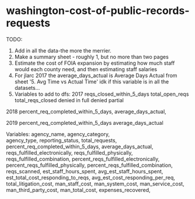 # washington-cost-of-public-records-requests

TODO:

1. Add in all the data-the more the merrier.
2. Make a summary sheet - roughly 1, but no more than two pages
3. Estimate the cost of FOIA expansion by estimating how much staff would each county need, and then estimating staff salaries
4. For jlarc 2017 the average_days_actual is Average Days Actual from sheet '5. Avg Time vs Actual Time' idk if this variable is in all the datasets... 
5. Variables to add to dfs:
2017
reqs_closed_within_5_days
total_open_reqs
total_reqs_closed
denied in full
denied partial


2018
percent_req_completed_within_5_days,
average_days_actual,

2019
percent_req_completed_within_5_days
average_days_actual

Variables:
agency_name,
agency_category,    
agency_type,
reporting_status,
total_requests,
percent_req_completed_within_5_days,
average_days_actual,
reqs_fulfilled_electronically,
reqs_fulfilled_physically,
reqs_fulfilled_combination,
percent_reqs_fulfilled_electronically,
percent_reqs_fulfilled_physically,
percent_reqs_fulfilled_combination,
reqs_scanned,
est_staff_hours_spent,
avg_est_staff_hours_spent,
est_total_cost_responding_to_reqs,
avg_est_cost_responding_per_req,
total_litigation_cost,
man_staff_cost,
man_system_cost,
man_service_cost,
man_third_party_cost,
man_total_cost,
expenses_recovered,


